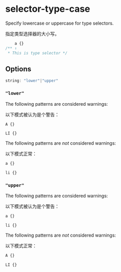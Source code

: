 # selector-type-case

Specify lowercase or uppercase for type selectors.

指定类型选择器的大小写。

```css
    a {}
/** ↑
 * This is type selector */
```

## Options

```js
string: "lower"|"upper"
```

### `"lower"`

The following patterns are considered warnings:

以下模式被认为是个警告：

```css
A {}
```

```css
LI {}
```

The following patterns are *not* considered warnings:

以下模式正常：

```css
a {}
```

```css
li {}
```

### `"upper"`

The following patterns are considered warnings:

以下模式被认为是个警告：

```css
a {}
```

```css
li {}
```

The following patterns are *not* considered warnings:

以下模式正常：

```css
A {}
```

```css
LI {}
```
